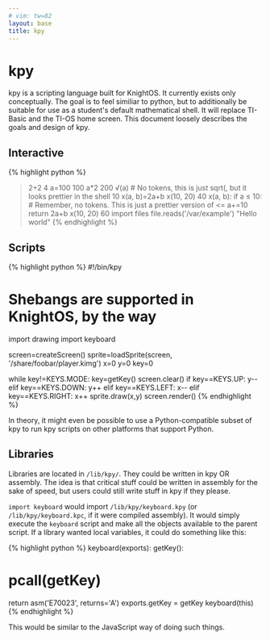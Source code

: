 ```yaml
---
# vim: tw=82
layout: base
title: kpy
---
```


# kpy

kpy is a scripting language built for KnightOS. It currently exists only
conceptually. The goal is to feel similiar to python, but to additionally be
suitable for use as a student's default mathematical shell. It will replace
TI-Basic and the TI-OS home screen. This document loosely describes the goals and
design of kpy.

## Interactive

{% highlight python %}
> 2+2
  4
> a=100
  100
> a*2
  200
> √(a) # No tokens, this is just sqrt(, but it looks prettier in the shell
  10
> x(a, b)=2a+b
> x(10, 20)
  40
> x(a, b):
   if a ≤ 10: # Remember, no tokens. This is just a prettier version of <=
    a+=10
   return 2a+b
> x(10, 20)
  60
> import files
> file.reads('/var/example')
  "Hello world"
{% endhighlight %}

## Scripts

{% highlight python %}
#!/bin/kpy
# Shebangs are supported in KnightOS, by the way
import drawing
import keyboard

screen=createScreen()
sprite=loadSprite(screen, '/share/foobar/player.kimg')
x=0
y=0
key=0

while key!=KEYS.MODE:
 key=getKey()
 screen.clear()
 if key==KEYS.UP:
  y--
 elif key==KEYS.DOWN:
  y++
 elif key==KEYS.LEFT:
  x--
 elif key==KEYS.RIGHT:
  x++
 sprite.draw(x,y)
 screen.render()
{% endhighlight %}

In theory, it might even be possible to use a Python-compatible subset of kpy to
run kpy scripts on other platforms that support Python.

## Libraries

Libraries are located in `/lib/kpy/`. They could be written in kpy OR assembly.
The idea is that critical stuff could be written in assembly for the sake of
speed, but users could still write stuff in kpy if they please.

`import keyboard` would import `/lib/kpy/keyboard.kpy` (or `/lib/kpy/keyboard.kpc`,
if it were compiled assembly). It would simply execute the `keyboard` script and
make all the objects available to the parent script. If a library wanted local
variables, it could do something like this:

{% highlight python %}
keyboard(exports):
 getKey():
  # pcall(getKey)
  return asm('E70023', returns='A')
 exports.getKey = getKey
keyboard(this)
{% endhighlight %}

This would be similar to the JavaScript way of doing such things.
